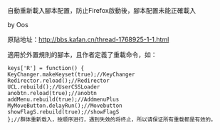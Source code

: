 自動重新載入腳本配置，防止Firefox啟動後，腳本配置未能正確載入

by Oos

原貼地址：http://bbs.kafan.cn/thread-1768925-1-1.html

適用於外置規則的腳本，且作者定義了重載命令，如：

    keys['R'] = function() {
    KeyChanger.makeKeyset(true);//KeyChanger
    Redirector.reload();//Redirector
    UCL.rebuild();//UserCSSLoader
    anobtn.reload(true);//anobtn
    addMenu.rebuild(true);//AddmenuPlus
    MyMoveButton.delayRun();//Movebutton
    showFlagS.rebuild(true);//showFlagS
    };//群体重新载入，按顺序进行，遇到失效的将终止，所以请保证所有重载都是有效的。